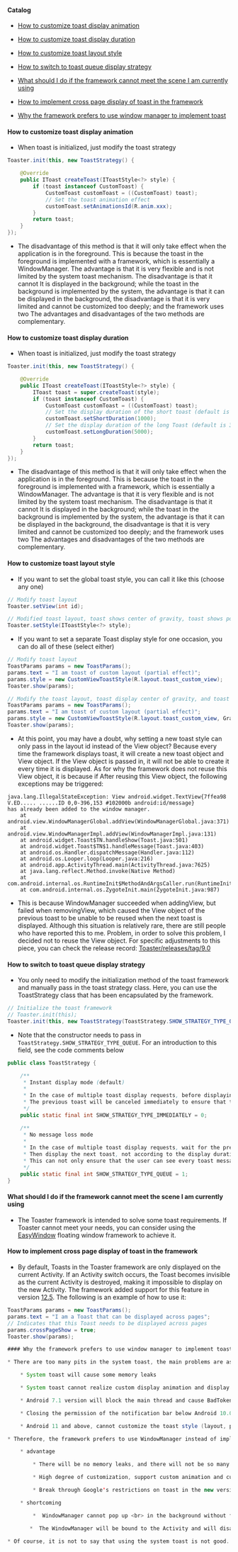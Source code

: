 #### Catalog

* [How to customize toast display animation](#how-to-customize-toast-display-animation)

* [How to customize toast display duration](#how-to-customize-toast-display-duration)

* [How to customize toast layout style](#how-to-customize-toast-layout-style)

* [How to switch to toast queue display strategy](#how-to-switch-to-toast-queue-display-strategy)

* [What should I do if the framework cannot meet the scene I am currently using](#what-should-i-do-if-the-framework-cannot-meet-the-scene-i-am-currently-using)

* [How to implement cross page display of toast in the framework](#how-to-implement-cross-page-display-of-toast-in-the-framework)

* [Why the framework prefers to use window manager to implement toast](#why-the-framework-prefers-to-use-window-manager-to-implement-toast)

#### How to customize toast display animation

* When toast is initialized, just modify the toast strategy

```java
Toaster.init(this, new ToastStrategy() {

    @Override
    public IToast createToast(IToastStyle<?> style) {
        if (toast instanceof CustomToast) {
            CustomToast customToast = ((CustomToast) toast);
            // Set the toast animation effect
            customToast.setAnimationsId(R.anim.xxx);
        }
        return toast;
    }
});
```

* The disadvantage of this method is that it will only take effect when the application is in the foreground. This is because the toast in the foreground is implemented with a framework, which is essentially a WindowManager. The advantage is that it is very flexible and is not limited by the system toast mechanism. The disadvantage is that it cannot It is displayed in the background; while the toast in the background is implemented by the system, the advantage is that it can be displayed in the background, the disadvantage is that it is very limited and cannot be customized too deeply; and the framework uses two The advantages and disadvantages of the two methods are complementary.

#### How to customize toast display duration

* When toast is initialized, just modify the toast strategy

```java
Toaster.init(this, new ToastStrategy() {

    @Override
    public IToast createToast(IToastStyle<?> style) {
        IToast toast = super.createToast(style);
        if (toast instanceof CustomToast) {
            CustomToast customToast = ((CustomToast) toast);
            // Set the display duration of the short toast (default is 2000 milliseconds)
            customToast.setShortDuration(1000);
            // Set the display duration of the long Toast (default is 3500 milliseconds)
            customToast.setLongDuration(5000);
        }
        return toast;
    }
});
```

* The disadvantage of this method is that it will only take effect when the application is in the foreground. This is because the toast in the foreground is implemented with a framework, which is essentially a WindowManager. The advantage is that it is very flexible and is not limited by the system toast mechanism. The disadvantage is that it cannot It is displayed in the background; while the toast in the background is implemented by the system, the advantage is that it can be displayed in the background, the disadvantage is that it is very limited and cannot be customized too deeply; and the framework uses two The advantages and disadvantages of the two methods are complementary.

#### How to customize toast layout style

* If you want to set the global toast style, you can call it like this (choose any one)

```java
// Modify toast layout
Toaster.setView(int id);
```

```java
// Modified toast layout, toast shows center of gravity, toast shows position offset
Toaster.setStyle(IToastStyle<?> style);
```

* If you want to set a separate Toast display style for one occasion, you can do all of these (select either)

```java
// Modify toast layout
ToastParams params = new ToastParams();
params.text = "I am toast of custom layout (partial effect)";
params.style = new CustomViewToastStyle(R.layout.toast_custom_view);
Toaster.show(params);
```

```java
// Modify the toast layout, toast display center of gravity, and toast display position offset
ToastParams params = new ToastParams();
params.text = "I am toast of custom layout (partial effect)";
params.style = new CustomViewToastStyle(R.layout.toast_custom_view, Gravity.CENTER, 10, 20);
Toaster.show(params);
```

* At this point, you may have a doubt, why setting a new toast style can only pass in the layout id instead of the View object? Because every time the framework displays toast, it will create a new toast object and View object. If the View object is passed in, it will not be able to create it every time it is displayed. As for why the framework does not reuse this View object, it is because if After reusing this View object, the following exceptions may be triggered:

```text
java.lang.IllegalStateException: View android.widget.TextView{7ffea98 V.ED..... ......ID 0,0-396,153 #102000b android:id/message} 
has already been added to the window manager.
    at android.view.WindowManagerGlobal.addView(WindowManagerGlobal.java:371)
    at android.view.WindowManagerImpl.addView(WindowManagerImpl.java:131)
    at android.widget.Toast$TN.handleShow(Toast.java:501)
    at android.widget.Toast$TN$1.handleMessage(Toast.java:403)
    at android.os.Handler.dispatchMessage(Handler.java:112)
    at android.os.Looper.loop(Looper.java:216)
    at android.app.ActivityThread.main(ActivityThread.java:7625)
    at java.lang.reflect.Method.invoke(Native Method)
    at com.android.internal.os.RuntimeInit$MethodAndArgsCaller.run(RuntimeInit.java:524)
    at com.android.internal.os.ZygoteInit.main(ZygoteInit.java:987)
```

* This is because WindowManager succeeded when addingView, but failed when removingView, which caused the View object of the previous toast to be unable to be reused when the next toast is displayed. Although this situation is relatively rare, there are still people who have reported this to me. Problem, in order to solve this problem, I decided not to reuse the View object. For specific adjustments to this piece, you can check the release record: [Toaster/releases/tag/9.0](https://github.com/getActivity/Toaster/releases/tag/9.0)

#### How to switch to toast queue display strategy

* You only need to modify the initialization method of the toast framework and manually pass in the toast strategy class. Here, you can use the ToastStrategy class that has been encapsulated by the framework.

```java
// Initialize the toast framework
// Toaster.init(this);
Toaster.init(this, new ToastStrategy(ToastStrategy.SHOW_STRATEGY_TYPE_QUEUE));
```

* Note that the constructor needs to pass in `ToastStrategy.SHOW_STRATEGY_TYPE_QUEUE`. For an introduction to this field, see the code comments below

```java
public class ToastStrategy {

    /**
     * Instant display mode (default)
     *
     * In the case of multiple toast display requests, before displaying the next toast
     * The previous toast will be canceled immediately to ensure that the currently displayed toast message is up to date
     */
    public static final int SHOW_STRATEGY_TYPE_IMMEDIATELY = 0;

    /**
     * No message loss mode
     *
     * In the case of multiple toast display requests, wait for the previous toast to be displayed for 1 second or 1.5 seconds
     * Then display the next toast, not according to the display duration of the toast, because the waiting time will be very long
     * This can not only ensure that the user can see every toast message, but also ensure that the user will not wait too long
     */
    public static final int SHOW_STRATEGY_TYPE_QUEUE = 1;
}
```

#### What should I do if the framework cannot meet the scene I am currently using

* The Toaster framework is intended to solve some toast requirements. If Toaster cannot meet your needs, you can consider using the [EasyWindow](https://github.com/getActivity/EasyWindow) floating window framework to achieve it.

#### How to implement cross page display of toast in the framework

* By default, Toasts in the Toaster framework are only displayed on the current Activity. If an Activity switch occurs, the Toast becomes invisible as the current Activity is destroyed, making it impossible to display on the new Activity. The framework added support for this feature in version [12.5](https://github.com/getActivity/Toaster/releases/tag/12.5). The following is an example of how to use it:

```java
ToastParams params = new ToastParams();
params.text = "I am a Toast that can be displayed across pages";
// Indicates that this Toast needs to be displayed across pages
params.crossPageShow = true;
Toaster.show(params);

#### Why the framework prefers to use window manager to implement toast

* There are too many pits in the system toast, the main problems are as follows:

    * System toast will cause some memory leaks

    * System toast cannot realize custom display animation and display duration control

    * Android 7.1 version will block the main thread and cause BadTokenException

    * Closing the permission of the notification bar below Android 10.0 will cause the problem that the system toast cannot be displayed

    * Android 11 and above, cannot customize the toast style (layout, position center of gravity, position offset)

* Therefore, the framework prefers to use WindowManager instead of implementing toast display. The specific advantages and disadvantages are as follows:

    * advantage

        * There will be no memory leaks, and there will not be so many strange problems

        * High degree of customization, support custom animation and custom display duration

        * Break through Google's restrictions on toast in the new version of Android

    * shortcoming

        *  WindowManager cannot pop up <br> in the background without floating window permission (frame solution: if it is displayed in the background, use the system's toast to display)

       *  The WindowManager will be bound to the Activity and will disappear with the Activity being destroyed <br> (framework solution: the display is delayed by 200ms, thus waiting for the latest Activity to be created before calling the display, so WindowManager is bound to the latest Activity and does not have the problem of disappearing with the old Activity when it finishes)

* Of course, it is not to say that using the system toast is not good. It must be good to use WindowManger. It depends on the specific usage scenario. I think the best way is: use WindowManager to display the application in the foreground, and use the system in the background. the best solution is to use WindowManager in the foreground state and system Toast in the background state.
